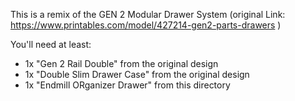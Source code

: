 This is a remix of the GEN 2 Modular Drawer System (original Link: https://www.printables.com/model/427214-gen2-parts-drawers )

You'll need at least:

- 1x "Gen 2 Rail Double" from the original design
- 1x "Double Slim Drawer Case" from the original design
- 1x "Endmill ORganizer Drawer" from this directory
